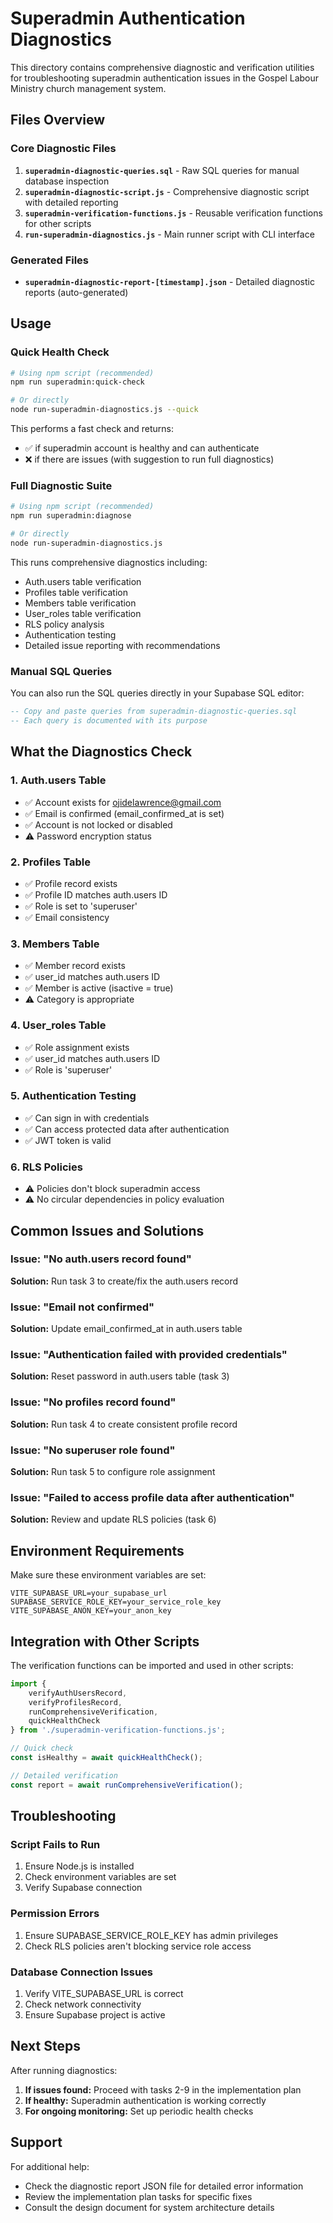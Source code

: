 # Superadmin Authentication Diagnostics

This directory contains comprehensive diagnostic and verification utilities for troubleshooting superadmin authentication issues in the Gospel Labour Ministry church management system.

## Files Overview

### Core Diagnostic Files

1. **`superadmin-diagnostic-queries.sql`** - Raw SQL queries for manual database inspection
2. **`superadmin-diagnostic-script.js`** - Comprehensive diagnostic script with detailed reporting
3. **`superadmin-verification-functions.js`** - Reusable verification functions for other scripts
4. **`run-superadmin-diagnostics.js`** - Main runner script with CLI interface

### Generated Files

- **`superadmin-diagnostic-report-[timestamp].json`** - Detailed diagnostic reports (auto-generated)

## Usage

### Quick Health Check

```bash
# Using npm script (recommended)
npm run superadmin:quick-check

# Or directly
node run-superadmin-diagnostics.js --quick
```

This performs a fast check and returns:
- ✅ if superadmin account is healthy and can authenticate
- ❌ if there are issues (with suggestion to run full diagnostics)

### Full Diagnostic Suite

```bash
# Using npm script (recommended)
npm run superadmin:diagnose

# Or directly
node run-superadmin-diagnostics.js
```

This runs comprehensive diagnostics including:
- Auth.users table verification
- Profiles table verification  
- Members table verification
- User_roles table verification
- RLS policy analysis
- Authentication testing
- Detailed issue reporting with recommendations

### Manual SQL Queries

You can also run the SQL queries directly in your Supabase SQL editor:

```sql
-- Copy and paste queries from superadmin-diagnostic-queries.sql
-- Each query is documented with its purpose
```

## What the Diagnostics Check

### 1. Auth.users Table
- ✅ Account exists for ojidelawrence@gmail.com
- ✅ Email is confirmed (email_confirmed_at is set)
- ✅ Account is not locked or disabled
- ⚠️ Password encryption status

### 2. Profiles Table
- ✅ Profile record exists
- ✅ Profile ID matches auth.users ID
- ✅ Role is set to 'superuser'
- ✅ Email consistency

### 3. Members Table
- ✅ Member record exists
- ✅ user_id matches auth.users ID
- ✅ Member is active (isactive = true)
- ⚠️ Category is appropriate

### 4. User_roles Table
- ✅ Role assignment exists
- ✅ user_id matches auth.users ID
- ✅ Role is 'superuser'

### 5. Authentication Testing
- ✅ Can sign in with credentials
- ✅ Can access protected data after authentication
- ✅ JWT token is valid

### 6. RLS Policies
- ⚠️ Policies don't block superadmin access
- ⚠️ No circular dependencies in policy evaluation

## Common Issues and Solutions

### Issue: "No auth.users record found"
**Solution:** Run task 3 to create/fix the auth.users record

### Issue: "Email not confirmed"
**Solution:** Update email_confirmed_at in auth.users table

### Issue: "Authentication failed with provided credentials"
**Solution:** Reset password in auth.users table (task 3)

### Issue: "No profiles record found"
**Solution:** Run task 4 to create consistent profile record

### Issue: "No superuser role found"
**Solution:** Run task 5 to configure role assignment

### Issue: "Failed to access profile data after authentication"
**Solution:** Review and update RLS policies (task 6)

## Environment Requirements

Make sure these environment variables are set:

```env
VITE_SUPABASE_URL=your_supabase_url
SUPABASE_SERVICE_ROLE_KEY=your_service_role_key
VITE_SUPABASE_ANON_KEY=your_anon_key
```

## Integration with Other Scripts

The verification functions can be imported and used in other scripts:

```javascript
import { 
    verifyAuthUsersRecord,
    verifyProfilesRecord,
    runComprehensiveVerification,
    quickHealthCheck 
} from './superadmin-verification-functions.js';

// Quick check
const isHealthy = await quickHealthCheck();

// Detailed verification
const report = await runComprehensiveVerification();
```

## Troubleshooting

### Script Fails to Run
1. Ensure Node.js is installed
2. Check environment variables are set
3. Verify Supabase connection

### Permission Errors
1. Ensure SUPABASE_SERVICE_ROLE_KEY has admin privileges
2. Check RLS policies aren't blocking service role access

### Database Connection Issues
1. Verify VITE_SUPABASE_URL is correct
2. Check network connectivity
3. Ensure Supabase project is active

## Next Steps

After running diagnostics:

1. **If issues found:** Proceed with tasks 2-9 in the implementation plan
2. **If healthy:** Superadmin authentication is working correctly
3. **For ongoing monitoring:** Set up periodic health checks

## Support

For additional help:
- Check the diagnostic report JSON file for detailed error information
- Review the implementation plan tasks for specific fixes
- Consult the design document for system architecture details